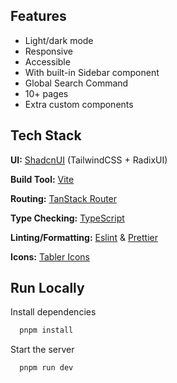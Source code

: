 ## Features

- Light/dark mode
- Responsive
- Accessible
- With built-in Sidebar component
- Global Search Command
- 10+ pages
- Extra custom components

## Tech Stack

**UI:** [ShadcnUI](https://ui.shadcn.com) (TailwindCSS + RadixUI)

**Build Tool:** [Vite](https://vitejs.dev/)

**Routing:** [TanStack Router](https://tanstack.com/router/latest)

**Type Checking:** [TypeScript](https://www.typescriptlang.org/)

**Linting/Formatting:** [Eslint](https://eslint.org/) & [Prettier](https://prettier.io/)

**Icons:** [Tabler Icons](https://tabler.io/icons)

## Run Locally

Install dependencies

```bash
  pnpm install
```

Start the server

```bash
  pnpm run dev
```


